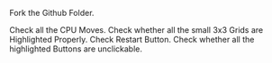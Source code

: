 Fork the Github Folder.

Check all the CPU Moves.
Check whether all the small 3x3 Grids are Highlighted Properly.
Check Restart Button.
Check whether all the highlighted Buttons are unclickable.
